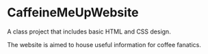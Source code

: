 # CaffeineMeUpWebsite
A class project that includes basic HTML and CSS design. 

The website is aimed to house useful information for coffee fanatics.
